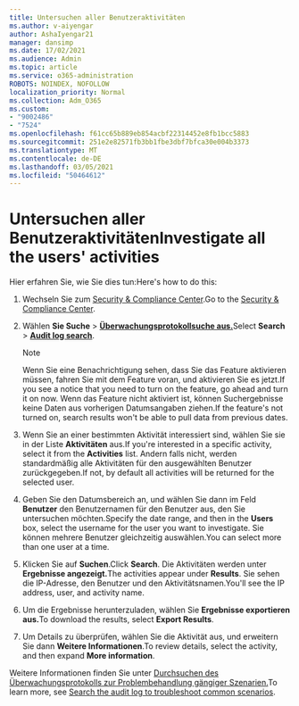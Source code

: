 ```yaml
---
title: Untersuchen aller Benutzeraktivitäten
ms.author: v-aiyengar
author: AshaIyengar21
manager: dansimp
ms.date: 17/02/2021
ms.audience: Admin
ms.topic: article
ms.service: o365-administration
ROBOTS: NOINDEX, NOFOLLOW
localization_priority: Normal
ms.collection: Adm_O365
ms.custom:
- "9002486"
- "7524"
ms.openlocfilehash: f61cc65b889eb854acbf22314452e8fb1bcc5883
ms.sourcegitcommit: 251e2e82571fb3bb1fbe3dbf7bfca30e004b3373
ms.translationtype: MT
ms.contentlocale: de-DE
ms.lasthandoff: 03/05/2021
ms.locfileid: "50464612"
---
```

# <a name="investigate-all-the-users-activities"></a><span data-ttu-id="8fca0-102">Untersuchen aller Benutzeraktivitäten</span><span class="sxs-lookup"><span data-stu-id="8fca0-102">Investigate all the users' activities</span></span>

<span data-ttu-id="8fca0-103">Hier erfahren Sie, wie Sie dies tun:</span><span class="sxs-lookup"><span data-stu-id="8fca0-103">Here's how to do this:</span></span>

1. <span data-ttu-id="8fca0-104">Wechseln Sie zum [Security & Compliance Center](https://go.microsoft.com/fwlink/p/?linkid=2077143).</span><span class="sxs-lookup"><span data-stu-id="8fca0-104">Go to the [Security & Compliance Center](https://go.microsoft.com/fwlink/p/?linkid=2077143).</span></span>
1. <span data-ttu-id="8fca0-105">Wählen **Sie Suche**  >  **[Überwachungsprotokollsuche aus.](https://go.microsoft.com/fwlink/?linkid=2103759)**</span><span class="sxs-lookup"><span data-stu-id="8fca0-105">Select **Search** > **[Audit log search](https://go.microsoft.com/fwlink/?linkid=2103759)**.</span></span>
    > [!NOTE]
    > <span data-ttu-id="8fca0-106">Wenn Sie eine Benachrichtigung sehen, dass Sie das Feature aktivieren müssen, fahren Sie mit dem Feature voran, und aktivieren Sie es jetzt.</span><span class="sxs-lookup"><span data-stu-id="8fca0-106">If you see a notice that you need to turn on the feature, go ahead and turn it on now.</span></span> <span data-ttu-id="8fca0-107">Wenn das Feature nicht aktiviert ist, können Suchergebnisse keine Daten aus vorherigen Datumsangaben ziehen.</span><span class="sxs-lookup"><span data-stu-id="8fca0-107">If the feature's not turned on, search results won't be able to pull data from previous dates.</span></span>

1. <span data-ttu-id="8fca0-108">Wenn Sie an einer bestimmten Aktivität interessiert sind, wählen Sie sie in der Liste **Aktivitäten** aus.</span><span class="sxs-lookup"><span data-stu-id="8fca0-108">If you're interested in a specific activity, select it from the **Activities** list.</span></span> <span data-ttu-id="8fca0-109">Andern falls nicht, werden standardmäßig alle Aktivitäten für den ausgewählten Benutzer zurückgegeben.</span><span class="sxs-lookup"><span data-stu-id="8fca0-109">If not, by default all activities will be returned for the selected user.</span></span>
1. <span data-ttu-id="8fca0-110">Geben Sie den Datumsbereich an, und wählen Sie dann im Feld **Benutzer** den Benutzernamen für den Benutzer aus, den Sie untersuchen möchten.</span><span class="sxs-lookup"><span data-stu-id="8fca0-110">Specify the date range, and then in the **Users** box, select the username for the user you want to investigate.</span></span> <span data-ttu-id="8fca0-111">Sie können mehrere Benutzer gleichzeitig auswählen.</span><span class="sxs-lookup"><span data-stu-id="8fca0-111">You can select more than one user at a time.</span></span>
1. <span data-ttu-id="8fca0-112">Klicken Sie auf **Suchen**.</span><span class="sxs-lookup"><span data-stu-id="8fca0-112">Click **Search**.</span></span> <span data-ttu-id="8fca0-113">Die Aktivitäten werden unter **Ergebnisse angezeigt.**</span><span class="sxs-lookup"><span data-stu-id="8fca0-113">The activities appear under **Results**.</span></span> <span data-ttu-id="8fca0-114">Sie sehen die IP-Adresse, den Benutzer und den Aktivitätsnamen.</span><span class="sxs-lookup"><span data-stu-id="8fca0-114">You'll see the IP address, user, and activity name.</span></span>
1. <span data-ttu-id="8fca0-115">Um die Ergebnisse herunterzuladen, wählen Sie **Ergebnisse exportieren aus.**</span><span class="sxs-lookup"><span data-stu-id="8fca0-115">To download the results, select **Export Results**.</span></span>
1. <span data-ttu-id="8fca0-116">Um Details zu überprüfen, wählen Sie die Aktivität aus, und erweitern Sie dann **Weitere Informationen**.</span><span class="sxs-lookup"><span data-stu-id="8fca0-116">To review details, select the activity, and then expand **More information**.</span></span>

<span data-ttu-id="8fca0-117">Weitere Informationen finden Sie unter [Durchsuchen des Überwachungsprotokolls zur Problembehandlung gängiger Szenarien.](https://go.microsoft.com/fwlink/?linkid=2103944)</span><span class="sxs-lookup"><span data-stu-id="8fca0-117">To learn more, see [Search the audit log to troubleshoot common scenarios](https://go.microsoft.com/fwlink/?linkid=2103944).</span></span>